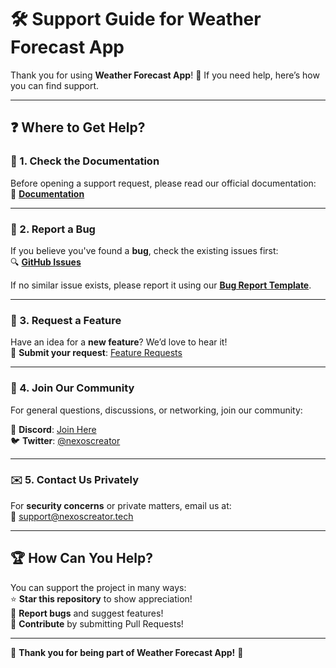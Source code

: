 # 🛠️ Support Guide for Weather Forecast App

Thank you for using **Weather Forecast App**! 🎉 If you need help, here’s how you can find support.

---

## ❓ Where to Get Help?

### 📖 1. Check the Documentation

Before opening a support request, please read our official documentation:  
📖 **[Documentation](https://github.com/nexoscreator/Web-Weather-Forecast-Starter/wiki)**

---

### 🐞 2. Report a Bug

If you believe you've found a **bug**, check the existing issues first:  
🔍 **[GitHub Issues](https://github.com/nexoscreator/Web-Weather-Forecast-Starter/issues)**

If no similar issue exists, please report it using our **[Bug Report Template](https://github.com/nexoscreator/Web-Weather-Forecast-Starter/issues/new?template=bug_report.md)**.

---

### 🚀 3. Request a Feature

Have an idea for a **new feature**? We’d love to hear it!  
📌 **Submit your request**: [Feature Requests](https://github.com/nexoscreator/Web-Weather-Forecast-Starter/issues/new?template=feature_request.md)

---

### 💬 4. Join Our Community

For general questions, discussions, or networking, join our community:

💬 **Discord**: [Join Here](https://discord.gg/H7pVc9aUK2)  
🐦 **Twitter**: [@nexoscreator](https://twitter.com/nexoscreator)

---

### ✉️ 5. Contact Us Privately

For **security concerns** or private matters, email us at:  
📧 [support@nexoscreator.tech](mailto:support@nexoscreator.tech)

---

## 🏆 How Can You Help?

You can support the project in many ways:  
⭐ **Star this repository** to show appreciation!  
🐞 **Report bugs** and suggest features!  
🤝 **Contribute** by submitting Pull Requests!

---

💖 **Thank you for being part of Weather Forecast App!** 🚀
